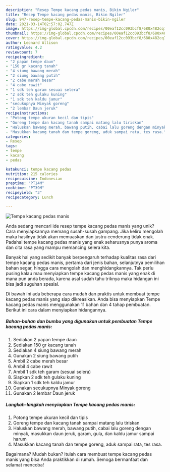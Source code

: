 ```yaml
---
description: "Resep Tempe kacang pedas manis, Bikin Ngiler"
title: "Resep Tempe kacang pedas manis, Bikin Ngiler"
slug: 947-resep-tempe-kacang-pedas-manis-bikin-ngiler
date: 2021-03-14T02:57:02.747Z
image: https://img-global.cpcdn.com/recipes/00eaf12cc093bcf8/680x482cq70/tempe-kacang-pedas-manis-foto-resep-utama.jpg
thumbnail: https://img-global.cpcdn.com/recipes/00eaf12cc093bcf8/680x482cq70/tempe-kacang-pedas-manis-foto-resep-utama.jpg
cover: https://img-global.cpcdn.com/recipes/00eaf12cc093bcf8/680x482cq70/tempe-kacang-pedas-manis-foto-resep-utama.jpg
author: Leonard Allison
ratingvalue: 4.2
reviewcount: 7
recipeingredient:
- "2 papan tempe daun"
- "150 gr kacang tanah"
- "4 siung bawang merah"
- "2 siung bawang putih"
- "2 cabe merah besar"
- "4 cabe rawit"
- "1 sdk teh garam sesuai selera"
- "2 sdk teh gulaku kuning"
- "1 sdk teh kaldu jamur"
- "secukupnya Minyak goreng"
- "2 lembar Daun jeruk"
recipeinstructions:
- "Potong tempe ukuran kecil dan tipis"
- "Goreng tempe dan kacang tanah sampai matang lalu tiriskan"
- "Haluskan bawang merah, bawang putih, cabai lalu goreng dengan minyak, masukkan daun jeruk, garam, gula, dan kaldu jamur sampai harum"
- "Masukkan kacang tanah dan tempe goreng, aduk sampai rata, tes rasa."
categories:
- Resep
tags:
- tempe
- kacang
- pedas

katakunci: tempe kacang pedas 
nutrition: 215 calories
recipecuisine: Indonesian
preptime: "PT14M"
cooktime: "PT39M"
recipeyield: "3"
recipecategory: Lunch

---
```



![Tempe kacang pedas manis](https://img-global.cpcdn.com/recipes/00eaf12cc093bcf8/680x482cq70/tempe-kacang-pedas-manis-foto-resep-utama.jpg)

Anda sedang mencari ide resep tempe kacang pedas manis yang unik? Cara menyiapkannya memang susah-susah gampang. Jika keliru mengolah maka hasilnya tidak akan memuaskan dan justru cenderung tidak enak. Padahal tempe kacang pedas manis yang enak seharusnya punya aroma dan cita rasa yang mampu memancing selera kita.

Banyak hal yang sedikit banyak berpengaruh terhadap kualitas rasa dari tempe kacang pedas manis, pertama dari jenis bahan, selanjutnya pemilihan bahan segar, hingga cara mengolah dan menghidangkannya. Tak perlu pusing kalau mau menyiapkan tempe kacang pedas manis yang enak di mana pun anda berada, karena asal sudah tahu triknya maka hidangan ini bisa jadi suguhan spesial.




Di bawah ini ada beberapa cara mudah dan praktis untuk membuat tempe kacang pedas manis yang siap dikreasikan. Anda bisa menyiapkan Tempe kacang pedas manis menggunakan 11 bahan dan 4 tahap pembuatan. Berikut ini cara dalam menyiapkan hidangannya.

<!--inarticleads1-->

##### Bahan-bahan dan bumbu yang digunakan untuk pembuatan Tempe kacang pedas manis:

1. Sediakan 2 papan tempe daun
1. Sediakan 150 gr kacang tanah
1. Sediakan 4 siung bawang merah
1. Gunakan 2 siung bawang putih
1. Ambil 2 cabe merah besar
1. Ambil 4 cabe rawit
1. Ambil 1 sdk teh garam (sesuai selera)
1. Siapkan 2 sdk teh gulaku kuning
1. Siapkan 1 sdk teh kaldu jamur
1. Gunakan secukupnya Minyak goreng
1. Gunakan 2 lembar Daun jeruk




<!--inarticleads2-->

##### Langkah-langkah menyiapkan Tempe kacang pedas manis:

1. Potong tempe ukuran kecil dan tipis
1. Goreng tempe dan kacang tanah sampai matang lalu tiriskan
1. Haluskan bawang merah, bawang putih, cabai lalu goreng dengan minyak, masukkan daun jeruk, garam, gula, dan kaldu jamur sampai harum
1. Masukkan kacang tanah dan tempe goreng, aduk sampai rata, tes rasa.




Bagaimana? Mudah bukan? Itulah cara membuat tempe kacang pedas manis yang bisa Anda praktikkan di rumah. Semoga bermanfaat dan selamat mencoba!
